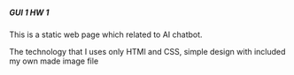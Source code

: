 ##### GUI 1 HW 1
This is a static web page which related to AI chatbot.

The technology that I uses only HTMl and CSS, simple design with included my own made image file